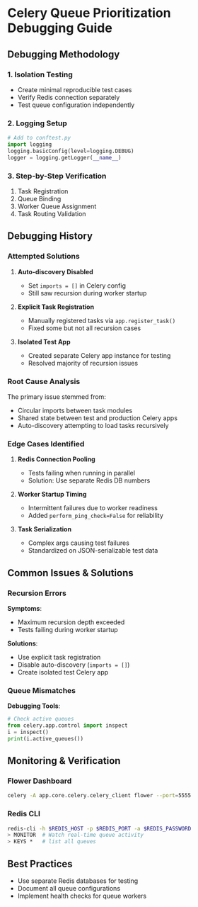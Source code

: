 # Celery Queue Prioritization Debugging Guide

## Debugging Methodology

### 1. Isolation Testing
- Create minimal reproducible test cases
- Verify Redis connection separately
- Test queue configuration independently

### 2. Logging Setup
```python
# Add to conftest.py
import logging
logging.basicConfig(level=logging.DEBUG)
logger = logging.getLogger(__name__)
```

### 3. Step-by-Step Verification
1. Task Registration
2. Queue Binding  
3. Worker Queue Assignment
4. Task Routing Validation

## Debugging History

### Attempted Solutions
1. **Auto-discovery Disabled**  
   - Set `imports = []` in Celery config  
   - Still saw recursion during worker startup

2. **Explicit Task Registration**  
   - Manually registered tasks via `app.register_task()`  
   - Fixed some but not all recursion cases

3. **Isolated Test App**  
   - Created separate Celery app instance for testing  
   - Resolved majority of recursion issues

### Root Cause Analysis
The primary issue stemmed from:
- Circular imports between task modules
- Shared state between test and production Celery apps
- Auto-discovery attempting to load tasks recursively

### Edge Cases Identified
1. **Redis Connection Pooling**  
   - Tests failing when running in parallel  
   - Solution: Use separate Redis DB numbers  

2. **Worker Startup Timing**  
   - Intermittent failures due to worker readiness  
   - Added `perform_ping_check=False` for reliability

3. **Task Serialization**  
   - Complex args causing test failures  
   - Standardized on JSON-serializable test data

## Common Issues & Solutions

### Recursion Errors
**Symptoms**:
- Maximum recursion depth exceeded
- Tests failing during worker startup

**Solutions**:
- Use explicit task registration
- Disable auto-discovery (`imports = []`)
- Create isolated test Celery app

### Queue Mismatches
**Debugging Tools**:
```python
# Check active queues
from celery.app.control import inspect
i = inspect()
print(i.active_queues())
```

## Monitoring & Verification

### Flower Dashboard
```bash
celery -A app.core.celery.celery_client flower --port=5555
```

### Redis CLI
```bash
redis-cli -h $REDIS_HOST -p $REDIS_PORT -a $REDIS_PASSWORD
> MONITOR  # Watch real-time queue activity
> KEYS *   # list all queues
```

## Best Practices
- Use separate Redis databases for testing
- Document all queue configurations
- Implement health checks for queue workers
